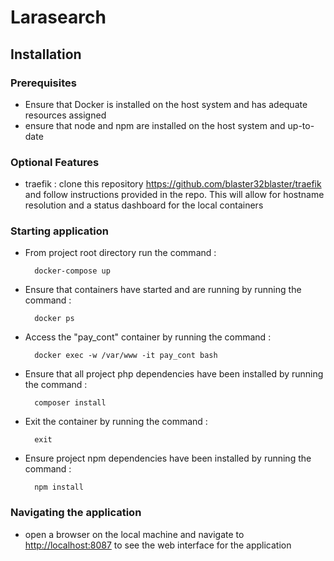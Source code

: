 # Larasearch

## Installation

### Prerequisites

- Ensure that Docker is installed on the host system and has adequate resources assigned
- ensure that node and npm are installed on the host system and up-to-date

### Optional Features

- traefik : clone this repository <https://github.com/blaster32blaster/traefik> and follow instructions provided in the repo.  This will allow for hostname resolution and a status dashboard for the local containers

### Starting application

- From project root directory run the command :

        docker-compose up

- Ensure that containers have started and are running by running the command :

        docker ps

- Access the "pay_cont" container by running the command :

        docker exec -w /var/www -it pay_cont bash

- Ensure that all project php dependencies have been installed by running the command :

        composer install

- Exit the container by running the command :

        exit

- Ensure project npm dependencies have been installed by running the command :

        npm install

### Navigating the application

- open a browser on the local machine and navigate to <http://localhost:8087> to see the web interface for the application
